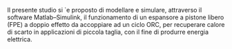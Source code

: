 Il presente studio si `e proposto di modellare e simulare, attraverso il software Matlab–Simulink, il funzionamento di un espansore a pistone libero (FPE) a doppio effetto
da accoppiare ad un ciclo ORC, per recuperare calore di scarto in applicazioni di piccola taglia, con il fine di produrre energia elettrica.

